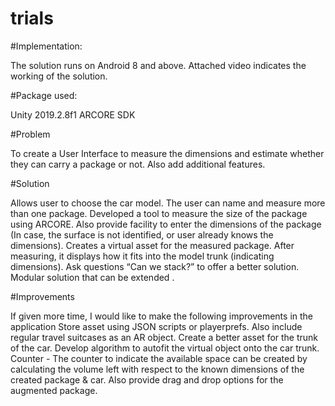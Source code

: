 # trials
#Implementation:

  The solution runs on Android 8 and above. Attached video indicates the working of the solution.
  
#Package used:

  Unity 2019.2.8f1
  ARCORE SDK
  
#Problem

  To create a User Interface to measure the dimensions and estimate whether they can carry a package or not. Also add additional features.
  
#Solution

  Allows user to choose the car model.
  The user can name and measure more than one package.
  Developed a tool to measure the size of the package using ARCORE.
  Also provide facility to enter the dimensions of the package (In case, the surface is not identified, or user already knows the dimensions).
  Creates a virtual asset for the measured package.
  After measuring, it displays how it fits into the model trunk (indicating dimensions).
  Ask questions “Can we stack?” to offer a better solution.
  Modular solution that can be extended .
  
#Improvements

  If given more time, I would like to make the following improvements in the application
  Store asset using JSON scripts or playerprefs. Also include regular travel suitcases as an AR object.
  Create a better asset for the trunk of the car.
  Develop algorithm to autofit the virtual object onto the car trunk.
  Counter - The counter to indicate the available space can be created by calculating the volume left with respect to the known dimensions of the created package & car.
  Also provide drag and drop options for the augmented package.
